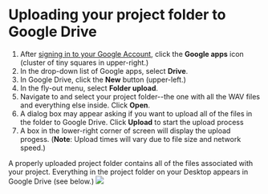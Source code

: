 # Uploading your project folder to Google Drive

1. After [signing in to your Google Account](https://github.com/jjloomis/adobe-audition-2020-basics-home-edition-windows/tree/ac14d28cc45c0945766293a8da05536ceb13f5f0/signing-in-to-your-google-account.md), click the **Google apps** icon \(cluster of tiny squares in upper-right.\)
2. In the drop-down list of Google apps, select **Drive**.
3. In Google Drive, click the **New** button \(upper-left.\)
4. In the fly-out menu, select **Folder upload**.
5. Navigate to and select your project folder--the one with all the WAV files and everything else inside. Click **Open**.
6. A dialog box may appear asking if you want to upload all of the files in the folder to Google Drive. Click **Upload** to start the upload process
7. A box in the lower-right corner of screen will display the upload progess. \(**Note**: Upload times will vary due to file size and network speed.\)

A properly uploaded project folder contains all of the files associated with your project. Everything in the project folder on your Desktop appears in Google Drive \(see below.\) ![](https://github.com/jjloomis/adobe-audition-basics-remote-connection-to-ccl-edition/tree/b2470c14bd7a8447d88cafc4488838fe4c3352a2/.gitbook/assets/uploading-folder-to-google-drive.png)

